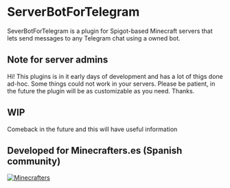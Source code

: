 # ServerBotForTelegram
SeverBotForTelegram is a plugin for Spigot-based Minecraft servers that lets send messages to any Telegram chat using a owned bot.

## Note for server admins
Hi! This plugins is in it early days of development and has a lot of thigs done ad-hoc. Some things could not work in your servers. Please be patient, in the future the plugin will be as customizable as you need. Thanks.

## WIP
Comeback in the future and this will have useful information

## Developed for Minecrafters.es (Spanish community)
[![Minecrafters](https://i.imgur.com/xHHHf31.jpg)](https://mcers.es/)
